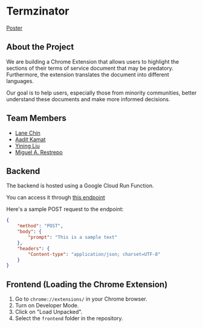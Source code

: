 # Termzinator

[Poster](./Termzinator%20Poster.png)

## About the Project
We are building a Chrome Extension that allows users to highlight the sections of their 
terms of service document that may be predatory. Furthermore, the extension translates the 
document into different languages. 

Our goal is to help users, especially those from minority communities, better understand 
these documents and make more informed decisions.

## Team Members
- [Lane Chin](https://github.com/lchin21)
- [Aadit Kamat](https://github.com/aaditkamat)
- [Yining Liu](https://github.com/iningliu1)
- [Miguel A. Restrepo](https://github.com/Mrest68)

## Backend

The backend is hosted using a Google Cloud Run Function. 

You can access it through [this endpoint](https://termsinator-backend-108092707474.us-central1.run.app/)

Here's a sample POST request to the endpoint:

```json
{
    "method": "POST",
    "body": {
        "prompt": "This is a sample text"
    },
    "headers": {
        "Content-type": "application/json; charset=UTF-8"
    }
}
```
## Frontend (Loading the Chrome Extension)

1. Go to `chrome://extensions/` in your Chrome browser.
2. Turn on Developer Mode.
3. Click on "Load Unpacked".
4. Select the `frontend` folder in the repository.




